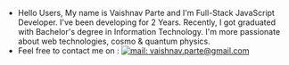
- Hello Users, My name is Vaishnav Parte and I'm Full-Stack JavaScript Developer. I've been developing for 2 Years. Recently, I got graduated with Bachelor's degree in Information Technology. I'm more passionate about web technologies, cosmo & quantum physics.
- Feel free to contact me on : [![mail: vaishnav.parte@gmail.com](https://img.shields.io/badge/mail-vaishnav.parte%20at%20gmail%20dot%20com-red)](mailto://vaishnav.parte@gmail.com)
